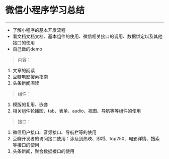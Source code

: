 # 微信小程序学习总结
---
- 了解小程序的基本开发流程
- 看文档文档文档、基本组件的使用、微信相关接口的调用、数据绑定以及其他接口的使用
- 自己做的demo
>  内容：
1. 文章的阅读
1. 豆瓣电影搜索指南
1. 头条新闻阅读
> 组件：
1. 模版的复用、嵌套
1. 相关组件轮播图、tab、表单、audio、视图、导航等等组件的使用
> 接口：
1. 微信用户接口、音频接口、导航栏等的使用
2. 豆瓣开发者的访问接口使用：涉及到热映、即将、top250、电影详情、搜索等接口的使用
3. 头条新闻，聚合数据接口的使用
